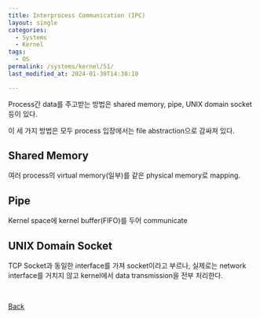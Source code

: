 ```yaml
---
title: Interprocess Communication (IPC)
layout: single
categories:
  - Systems
  - Kernel
tags:
  - OS
permalink: /systems/kernel/51/
last_modified_at: 2024-01-30T14:38:10

---
```


Process간 data를 주고받는 방법은 shared memory, pipe, UNIX domain socket 등이 있다.

이 세 가지 방법은 모두 process 입장에서는 file abstraction으로 감싸져 있다.

## Shared Memory

여러 process의 virtual memory(일부)를 같은 physical memory로 mapping.

## Pipe

Kernel space에 kernel buffer(FIFO)를 두어 communicate

## UNIX Domain Socket

TCP Socket과 동일한 interface를 가져 socket이라고 부르나,
실제로는 network interface를 거치지 않고 kernel에서 data transmission을 전부 처리한다.

<br>

[Back](/systems/kernel/)